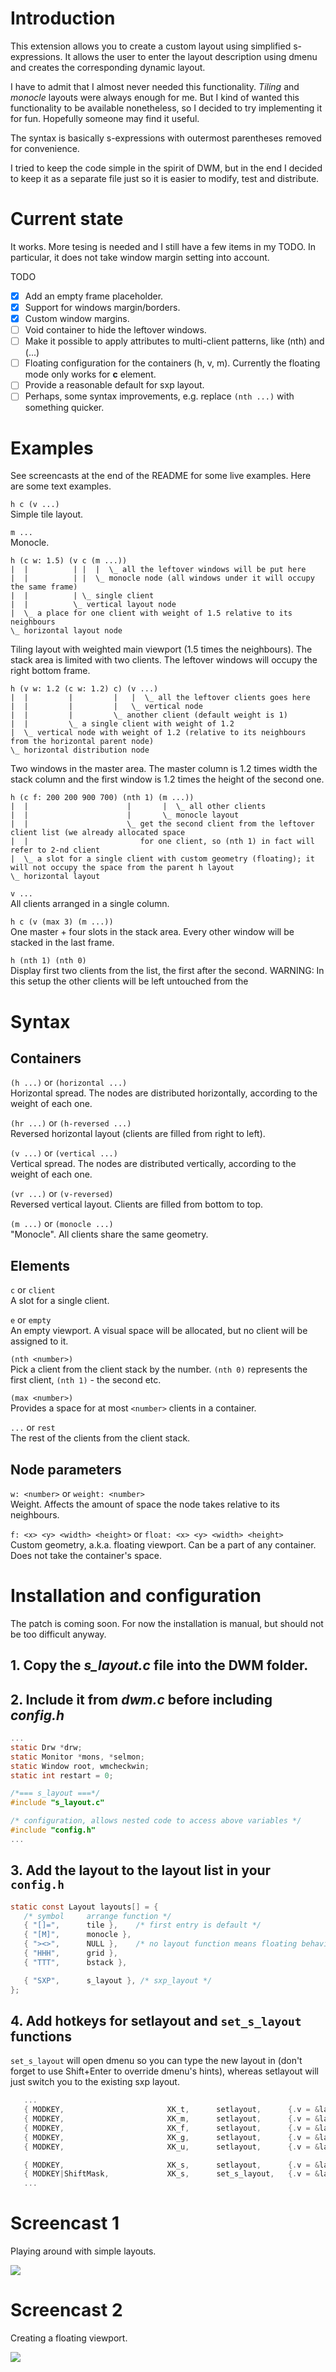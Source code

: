 # Introduction

This extension allows you to create a custom layout using simplified s-expressions.
It allows the user to enter the layout description using dmenu and creates the corresponding dynamic layout.

I have to admit that I almost never needed this functionality. *Tiling* and *monocle* layouts were always enough for me.
But I kind of wanted this functionality to be available nonetheless, so I decided to try implementing it for fun.
Hopefully someone may find it useful.

The syntax is basically s-expressions with outermost parentheses removed for convenience.

I tried to keep the code simple in the spirit of DWM, but in the end I decided to keep it as a separate file just so
it is easier to modify, test and distribute.

# Current state

It works. More tesing is needed and I still have a few items in my TODO. In particular, it does not take window margin
setting into account.

TODO
- [x] Add an empty frame placeholder.
- [x] Support for windows margin/borders.
- [x] Custom window margins.
- [ ] Void container to hide the leftover windows.
- [ ] Make it possible to apply attributes to multi-client patterns, like (nth) and (...)
- [ ] Floating configuration for the containers (h, v, m). Currently the floating mode only works for **c** element.
- [ ] Provide a reasonable default for sxp layout.
- [ ] Perhaps, some syntax improvements, e.g. replace `(nth ...)` with something quicker.

# Examples

See screencasts at the end of the README for some live examples.
Here are some text examples.

`h c (v ...)`  
Simple tile layout.

`m ...`  
Monocle.

```
h (c w: 1.5) (v c (m ...))
|  |          | |  |  \_ all the leftover windows will be put here
|  |          | |  \_ monocle node (all windows under it will occupy the same frame)
|  |          | \_ single client 
|  |          \_ vertical layout node
|  \_ a place for one client with weight of 1.5 relative to its neighbours
\_ horizontal layout node
```  
Tiling layout with weighted main viewport (1.5 times the neighbours).
The stack area is limited with two clients. The leftover windows will occupy the right bottom frame.

```
h (v w: 1.2 (c w: 1.2) c) (v ...)
|  |         |         |   |  \_ all the leftover clients goes here
|  |         |         |   \_ vertical node
|  |         |         \_ another client (default weight is 1)
|  |         \_ a single client with weight of 1.2
|  \_ vertical node with weight of 1.2 (relative to its neighbours from the horizontal parent node)
\_ horizontal distribution node
```  
Two windows in the master area. The master column is 1.2 times width the stack column and the first window is 1.2 times
the height of the second one.

```
h (c f: 200 200 900 700) (nth 1) (m ...))
|  |                      |       |  \_ all other clients
|  |                      |       \_ monocle layout
|  |                      \_ get the second client from the leftover client list (we already allocated space
|  |                         for one client, so (nth 1) in fact will refer to 2-nd client
|  \_ a slot for a single client with custom geometry (floating); it will not occupy the space from the parent h layout
\_ horizontal layout
```  

`v ...`  
All clients arranged in a single column.

`h c (v (max 3) (m ...))`  
One master + four slots in the stack area. Every other window will be stacked in the last frame.

`h (nth 1) (nth 0)`  
Display first two clients from the list, the first after the second.
WARNING: In this setup the other clients will be left untouched from the 

# Syntax
## Containers
`(h ...)` or `(horizontal ...)`  
Horizontal spread.
The nodes are distributed horizontally, according to the weight of each one.

`(hr ...)` or `(h-reversed ...)`  
Reversed horizontal layout (clients are filled from right to left).

`(v ...)` or `(vertical ...)`  
Vertical spread.
The nodes are distributed vertically, according to the weight of each one.

`(vr ...)` or `(v-reversed)`  
Reversed vertical layout. Clients are filled from bottom to top.

`(m ...)` or `(monocle ...)`  
"Monocle". All clients share the same geometry.

## Elements
`c` or `client`  
A slot for a single client. 

`e` or `empty`  
An empty viewport. A visual space will be allocated, but no client will be assigned to it.

`(nth <number>)`  
Pick a client from the client stack by the number.
`(nth 0)` represents the first client, `(nth 1)` - the second etc.

`(max <number>)`  
Provides a space for at most `<number>` clients in a container.

`...` or `rest`  
The rest of the clients from the client stack.

## Node parameters
`w: <number>` or `weight: <number>`  
Weight. Affects the amount of space the node takes relative to its neighbours.

`f: <x> <y> <width> <height>` or `float: <x> <y> <width> <height>`  
Custom geometry, a.k.a. floating viewport. Can be a part of any container. Does not take the container's space.

# Installation and configuration

The patch is coming soon. For now the installation is manual, but should not be too difficult anyway.

## 1. Copy the *s_layout.c* file into the DWM folder.
## 2. Include it from *dwm.c* before including *config.h*
```c
...
static Drw *drw;
static Monitor *mons, *selmon;
static Window root, wmcheckwin;
static int restart = 0;

/*=== s_layout ===*/
#include "s_layout.c"

/* configuration, allows nested code to access above variables */
#include "config.h"
...
```

## 3. Add the layout to the layout list in your `config.h`
```c
static const Layout layouts[] = {
   /* symbol     arrange function */
   { "[]=",      tile },    /* first entry is default */
   { "[M]",      monocle },
   { "><>",      NULL },    /* no layout function means floating behavior */
   { "HHH",      grid },
   { "TTT",      bstack },

   { "SXP",      s_layout }, /* sxp_layout */
};
```

## 4. Add hotkeys for setlayout and `set_s_layout` functions
`set_s_layout` will open dmenu so you can type the new layout in (don't forget to use Shift+Enter to override dmenu's hints), whereas setlayout will just switch you to the existing sxp layout.
```c
   ...
   { MODKEY,                       XK_t,      setlayout,      {.v = &layouts[0]} },
   { MODKEY,                       XK_m,      setlayout,      {.v = &layouts[1]} },
   { MODKEY,                       XK_f,      setlayout,      {.v = &layouts[2]} },
   { MODKEY,                       XK_g,      setlayout,      {.v = &layouts[3]} },
   { MODKEY,                       XK_u,      setlayout,      {.v = &layouts[4]} },

   { MODKEY,                       XK_s,      setlayout,      {.v = &layouts[5]}},
   { MODKEY|ShiftMask,             XK_s,      set_s_layout,   {.v = &layouts[5]}},
   ...
```

# Screencast 1

Playing around with simple layouts.

![](Screencast-1.gif)

# Screencast 2

Creating a floating viewport.

![](Screencast-2.gif)
